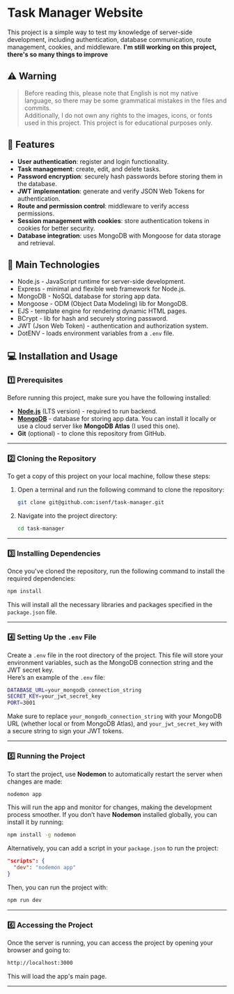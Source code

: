 
# Task Manager Website
This project is a simple way to test my knowledge of server-side development, including authentication, database communication, route management, cookies, and middleware.
**I'm still working on this project, there's so many things to improve**

## ⚠️ Warning
> Before reading this, please note that English is not my native language, so there may be some grammatical mistakes in the files and commits.  
> Additionally, I do not own any rights to the images, icons, or fonts used in this project. This project is for educational purposes only.

## 📖 Features
- **User authentication**: register and login functionality.  
- **Task management**: create, edit, and delete tasks.  
- **Password encryption**: securely hash passwords before storing them in the database.  
- **JWT implementation**: generate and verify JSON Web Tokens for authentication.  
- **Route and permission control**: middleware to verify access permissions.  
- **Session management with cookies**: store authentication tokens in cookies for better security.  
- **Database integration**: uses MongoDB with Mongoose for data storage and retrieval.

## 🚀 Main Technologies
- Node.js - JavaScript runtime for server-side development.  
- Express - minimal and flexible web framework for Node.js.  
- MongoDB - NoSQL database for storing app data.  
- Mongoose - ODM (Object Data Modeling) lib for MongoDB.  
- EJS - template engine for rendering dynamic HTML pages.  
- BCrypt - lib for hash and securely storing password.  
- JWT (Json Web Token) - authentication and authorization system.  
- DotENV - loads environment variables from a `.env` file.

## 💻 Installation and Usage

### 1️⃣ **Prerequisites**
Before running this project, make sure you have the following installed:
- **[Node.js](https://nodejs.org/pt)** (LTS version) - required to run backend.  
- **[MongoDB](https://www.mongodb.com)** - database for storing app data. You can install it locally or use a cloud server like **MongoDB Atlas** (I used this one).  
- **Git** (optional) - to clone this repository from GitHub.

---

### 2️⃣ **Cloning the Repository**
To get a copy of this project on your local machine, follow these steps:
1. Open a terminal and run the following command to clone the repository:  
   ```bash
   git clone git@github.com:isenf/task-manager.git
   ```
2. Navigate into the project directory:  
   ```bash
   cd task-manager
   ```

---

### 3️⃣ **Installing Dependencies**
Once you've cloned the repository, run the following command to install the required dependencies:  
```bash
npm install
```  
This will install all the necessary libraries and packages specified in the `package.json` file.

---

### 4️⃣ **Setting Up the `.env` File**
Create a `.env` file in the root directory of the project. This file will store your environment variables, such as the MongoDB connection string and the JWT secret key.  
Here’s an example of the `.env` file:  
```bash
DATABASE_URL=your_mongodb_connection_string  
SECRET_KEY=your_jwt_secret_key  
PORT=3001
```  
Make sure to replace `your_mongodb_connection_string` with your MongoDB URL (whether local or from MongoDB Atlas), and `your_jwt_secret_key` with a secure string to sign your JWT tokens.

---

### 5️⃣ **Running the Project**
To start the project, use **Nodemon** to automatically restart the server when changes are made:  
```bash
nodemon app
```  
This will run the app and monitor for changes, making the development process smoother. If you don’t have **Nodemon** installed globally, you can install it by running:  
```bash
npm install -g nodemon
```  
Alternatively, you can add a script in your `package.json` to run the project:  
```json
"scripts": {
  "dev": "nodemon app"
}
```  
Then, you can run the project with:  
```bash
npm run dev
```

---

### 6️⃣ **Accessing the Project**
Once the server is running, you can access the project by opening your browser and going to:  
```bash
http://localhost:3000
```  
This will load the app's main page.

---